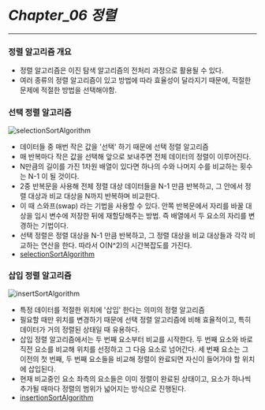 # _Chapter_06 정렬_

---

### 정렬 알고리즘 개요

- 정렬 알고리즘은 이진 탐색 알고리즘의 전처리 과정으로 활용될 수 있다.
- 여러 종류의 정렬 알고리즘이 있고 방법에 따라 효율성이 달라지기 때문에, 적절한 문제에 적절한 방법을 선택해야함.

### 선택 정렬 알고리즘

![selectionSortAlgorithm](https://img1.daumcdn.net/thumb/R1280x0/?scode=mtistory2&fname=https%3A%2F%2Fblog.kakaocdn.net%2Fdn%2Fbod2mE%2FbtrHTWWo24w%2FByAL21Ua96Y4MN6ccvFYyk%2Fimg.png)

- 데이터들 중 매번 작은 값을 '선택' 하기 때문에 선택 정렬 알고리즘
- 매 반복마다 작은 값을 선택해 앞으로 보내주면 전체 데이터의 정렬이 이루어진다.
- N만큼의 길이를 가진 1차원 배열이 있다면 하나의 수와 나머지 수를 비교하는 횟수는 N-1 이 될 것이다.
- 2중 반복문을 사용해 전체 정렬 대상 데이터들을 N-1 만큼 반복하고, 그 안에서 정렬 대상과 비교 대상을 N까지 반복하며 비교한다.
- 이 때 스와프(swap) 라는 기법을 사용할 수 있다. 안쪽 반복문에서 자리를 바꿀 대상을 임시 변수에 저장한 뒤에 재할당해주는 방법. 즉 배열에서 두 요소의 자리를 변경하는 기법이다.
- 선택 정렬은 정렬 대상을 N-1 만큼 반복하고, 그 정렬 대상을 비교 대상들과 각각 비교하는 연산을 한다. 따라서 O(N^2)의 시간복잡도를 가진다.
- [selectionSortAlgorithm](./06*%EC%A0%95%EB%A0%AC%20%EC%95%8C%EA%B3%A0%EB%A6%AC%EC%A6%98/selectionSort.js)

### 삽입 정렬 알고리즘

![insertSortAlgorithm](https://img1.daumcdn.net/thumb/R1280x0/?scode=mtistory2&fname=https%3A%2F%2Fblog.kakaocdn.net%2Fdn%2FOq2HS%2FbtqwVf7iAGc%2FoeF51vzGKLgxkoc5allKqk%2Fimg.png)

- 특정 데이터를 적절한 위치에 '삽입' 한다는 의미의 정렬 알고리즘
- 필요할 때만 위치를 변경하기 때문에 선택 정렬 알고리즘에 비해 효율적이고, 특히 데이터가 거의 정렬된 상태일 때 유용하다.
- 삽입 정렬 알고리즘에서는 두 번째 요소부터 비교를 시작한다. 두 번째 요소와 바로 직전 요소를 비교해 위치를 선정하고 그 다음 요소로 넘어간다. 세 번째 요소는 그 이전의 첫 번째, 두 번째 요소들을 비교해 정렬이 완료되면 자신이 들어가야 할 위치에 삽입된다.
- 현재 비교중인 요소 좌측의 요소들은 이미 정렬이 완료된 상태이고, 요소가 하나씩 추가될 때마다 정렬의 범위가 넓어지는 방식으로 진행된다.
- [insertionSortAlgorithm](./06_%EC%A0%95%EB%A0%AC%20%EC%95%8C%EA%B3%A0%EB%A6%AC%EC%A6%98/insertionSort.js)
